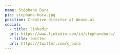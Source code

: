 ```yaml
---
name: Stéphane Bura
pic: stephane-bura.jpg
position: Creative director at Weave.ai
social:
  - title: linkedin
  url: https://www.linkedin.com/in/stephanebura/
  - title: twitter
  url: https://twitter.com/s_bura
---
```

